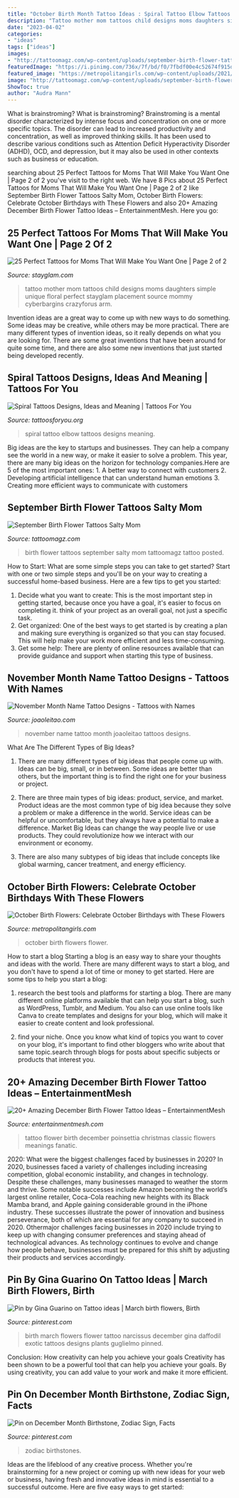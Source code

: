 ```yaml
---
title: "October Birth Month Tattoo Ideas : Spiral Tattoo Elbow Tattoos Designs Meaning"
description: "Tattoo mother mom tattoos child designs moms daughters simple unique floral perfect stayglam placement source mommy cyberbargins crazyforus arm"
date: "2023-04-02"
categories:
- "ideas"
tags: ["ideas"]
images:
- "http://tattoomagz.com/wp-content/uploads/september-birth-flower-tattoos-tattoos-salty-mom-49174.jpg"
featuredImage: "https://i.pinimg.com/736x/7f/bd/f0/7fbdf00e4c52674f915d07adf930bbd9.jpg"
featured_image: "https://metropolitangirls.com/wp-content/uploads/2021/03/october-birth-flower-featured-image-cosmos.jpg"
image: "http://tattoomagz.com/wp-content/uploads/september-birth-flower-tattoos-tattoos-salty-mom-49174.jpg"
ShowToc: true
author: "Audra Mann"
---
```



What is brainstroming?
What is brainstroming? Brainstroming is a mental disorder characterized by intense focus and concentration on one or more specific topics. The disorder can lead to increased productivity and concentration, as well as improved thinking skills. It has been used to describe various conditions such as Attention Deficit Hyperactivity Disorder (ADHD), OCD, and depression, but it may also be used in other contexts such as business or education.

	

		
searching about 25 Perfect Tattoos for Moms That Will Make You Want One | Page 2 of 2 you've visit to the right web. We have 8 Pics about 25 Perfect Tattoos for Moms That Will Make You Want One | Page 2 of 2 like September Birth Flower Tattoos Salty Mom, October Birth Flowers: Celebrate October Birthdays with These Flowers and also 20+ Amazing December Birth Flower Tattoo Ideas – EntertainmentMesh. Here you go:
		
    
## 25 Perfect Tattoos For Moms That Will Make You Want One | Page 2 Of 2

<img loading=lazy src="https://stayglam.com/wp-content/uploads/2019/03/Floral-Mother-and-Child-Tattoo-1.jpg" onerror="this.onerror=null;this.src='https://tse1.mm.bing.net/th?id=OIP.EOyuOoEty6oTpzt9Dm85bQAAAA&amp;pid=15.1';" alt="25 Perfect Tattoos for Moms That Will Make You Want One | Page 2 of 2">

_Source: stayglam.com_

>tattoo mother mom tattoos child designs moms daughters simple unique floral perfect stayglam placement source mommy cyberbargins crazyforus arm. 

	

Invention ideas are a great way to come up with new ways to do something. Some ideas may be creative, while others may be more practical. There are many different types of invention ideas, so it really depends on what you are looking for. There are some great inventions that have been around for quite some time, and there are also some new inventions that just started being developed recently.

    
## Spiral Tattoos Designs, Ideas And Meaning | Tattoos For You

<img loading=lazy src="https://www.tattoosforyou.org/wp-content/uploads/2016/10/Spiral-Tattoo-on-Elbow.jpg" onerror="this.onerror=null;this.src='https://tse2.mm.bing.net/th?id=OIP.qnJKhynsiUooRzGR5slFgwAAAA&amp;pid=15.1';" alt="Spiral Tattoos Designs, Ideas and Meaning | Tattoos For You">

_Source: tattoosforyou.org_

>spiral tattoo elbow tattoos designs meaning. 

	

Big ideas are the key to startups and businesses. They can help a company see the world in a new way, or make it easier to solve a problem. This year, there are many big ideas on the horizon for technology companies.Here are 5 of the most important ones: 1. A better way to connect with customers 2. Developing artificial intelligence that can understand human emotions 3. Creating more efficient ways to communicate with customers 
    
## September Birth Flower Tattoos Salty Mom

<img loading=lazy src="http://tattoomagz.com/wp-content/uploads/september-birth-flower-tattoos-tattoos-salty-mom-49174.jpg" onerror="this.onerror=null;this.src='https://tse3.mm.bing.net/th?id=OIP.5np-BN8uY8bLnNu2PvdWtAHaJ7&amp;pid=15.1';" alt="September Birth Flower Tattoos Salty Mom">

_Source: tattoomagz.com_

>birth flower tattoos september salty mom tattoomagz tattoo posted. 

	

How to Start: What are some simple steps you can take to get started?
Start with one or two simple steps and you'll be on your way to creating a successful home-based business. Here are a few tips to get you started: 
1. Decide what you want to create: This is the most important step in getting started, because once you have a goal, it's easier to focus on completing it. think of your project as an overall goal, not just a specific task. 
2. Get organized: One of the best ways to get started is by creating a plan and making sure everything is organized so that you can stay focused. This will help make your work more efficient and less time-consuming. 
3. Get some help: There are plenty of online resources available that can provide guidance and support when starting this type of business.

    
## November Month Name Tattoo Designs - Tattoos With Names

<img loading=lazy src="https://www.joaoleitao.com/tattoo-name/files/months/tattoo-design-months-name-november-02.png" onerror="this.onerror=null;this.src='https://tse3.mm.bing.net/th?id=OIP.JczX5mkKOSrK3kGe1QGIcQHaD5&amp;pid=15.1';" alt="November Month Name Tattoo Designs - Tattoos with Names">

_Source: joaoleitao.com_

>november name tattoo month joaoleitao tattoos designs. 

	

What Are The Different Types of Big Ideas?
1. There are many different types of big ideas that people come up with. Ideas can be big, small, or in between. Some ideas are better than others, but the important thing is to find the right one for your business or project.
2. There are three main types of big ideas: product, service, and market. Product ideas are the most common type of big idea because they solve a problem or make a difference in the world. Service ideas can be helpful or uncomfortable, but they always have a potential to make a difference. Market Big Ideas can change the way people live or use products. They could revolutionize how we interact with our environment or economy.

3. There are also many subtypes of big ideas that include concepts like global warming, cancer treatment, and energy efficiency.

    
## October Birth Flowers: Celebrate October Birthdays With These Flowers

<img loading=lazy src="https://metropolitangirls.com/wp-content/uploads/2021/03/october-birth-flower-featured-image-cosmos.jpg" onerror="this.onerror=null;this.src='https://tse4.mm.bing.net/th?id=OIP.Rphk1pFlDKIf0JoI74u-UgHaFS&amp;pid=15.1';" alt="October Birth Flowers: Celebrate October Birthdays with These Flowers">

_Source: metropolitangirls.com_

>october birth flowers flower. 

	

How to start a blog
Starting a blog is an easy way to share your thoughts and ideas with the world. There are many different ways to start a blog, and you don't have to spend a lot of time or money to get started. Here are some tips to help you start a blog: 
1. research the best tools and platforms for starting a blog. There are many different online platforms available that can help you start a blog, such as WordPress, Tumblr, and Medium. You also can use online tools like Canva to create templates and designs for your blog, which will make it easier to create content and look professional. 

2. find your niche. Once you know what kind of topics you want to cover on your blog, it's important to find other bloggers who write about that same topic.search through blogs for posts about specific subjects or products that interest you.

    
## 20+ Amazing December Birth Flower Tattoo Ideas – EntertainmentMesh

<img loading=lazy src="https://i.pinimg.com/564x/04/25/20/0425203fa1f8322d987215bbe51f3be2.jpg" onerror="this.onerror=null;this.src='https://tse3.mm.bing.net/th?id=OIP.ILcrTHqwyA0vPUdr7lukHgHaJ4&amp;pid=15.1';" alt="20+ Amazing December Birth Flower Tattoo Ideas – EntertainmentMesh">

_Source: entertainmentmesh.com_

>tattoo flower birth december poinsettia christmas classic flowers meanings fanatic. 

	

2020: What were the biggest challenges faced by businesses in 2020?
In 2020, businesses faced a variety of challenges including increasing competition, global economic instability, and changes in technology. Despite these challenges, many businesses managed to weather the storm and thrive. Some notable successes include Amazon becoming the world’s largest online retailer, Coca-Cola reaching new heights with its Black Mamba brand, and Apple gaining considerable ground in the iPhone industry.
These successes illustrate the power of innovation and business perseverance, both of which are essential for any company to succeed in 2020. Othermajor challenges facing businesses in 2020 include trying to keep up with changing consumer preferences and staying ahead of technological advances. As technology continues to evolve and change how people behave, businesses must be prepared for this shift by adjusting their products and services accordingly.

    
## Pin By Gina Guarino On Tattoo Ideas | March Birth Flowers, Birth

<img loading=lazy src="https://i.pinimg.com/originals/ff/cb/62/ffcb62003d9b73aabb257b77cfbb4d70.jpg" onerror="this.onerror=null;this.src='https://tse3.mm.bing.net/th?id=OIP.5k1qxQf56eyiKnAr6fInlgHaGS&amp;pid=15.1';" alt="Pin by Gina Guarino on Tattoo ideas | March birth flowers, Birth">

_Source: pinterest.com_

>birth march flowers flower tattoo narcissus december gina daffodil exotic tattoos designs plants guglielmo pinned. 

	

Conclusion: How creativity can help you achieve your goals
Creativity has been shown to be a powerful tool that can help you achieve your goals. By using creativity, you can add value to your work and make it more efficient.

    
## Pin On December Month Birthstone, Zodiac Sign, Facts

<img loading=lazy src="https://i.pinimg.com/736x/7f/bd/f0/7fbdf00e4c52674f915d07adf930bbd9.jpg" onerror="this.onerror=null;this.src='https://tse2.mm.bing.net/th?id=OIP.ZvdxqoAhl_BCcWYpv8DiVQHaDt&amp;pid=15.1';" alt="Pin on December Month Birthstone, Zodiac Sign, Facts">

_Source: pinterest.com_

>zodiac birthstones. 

	

Ideas are the lifeblood of any creative process. Whether you're brainstorming for a new project or coming up with new ideas for your web or business, having fresh and innovative ideas in mind is essential to a successful outcome. Here are five easy ways to get started: 

